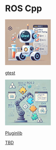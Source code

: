 # ROS Cpp

<div class="grid-container">
    <div class="grid-item">
            <a href="gtest">
                <img src="images/ros_gtest.png"  width="150" height="150">
                <p>gtest</p>
            </a>
        </div>
        <div class="grid-item">
            <a href="pluginlib">
                <img src="images/ros_pluginlib.png"  width="150" height="150">
                <p>Pluginlib</p>
            </a>
        </div>
    <div class="grid-item">
    <a href="ros_eco">
            <p>TBD</p>
            </a>
    </div>
    
</div>